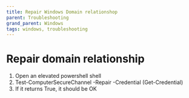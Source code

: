 ```yaml
--- 
title: Repair Windows Domain relationshop
parent: Troubleshooting
grand_parent: Windows
tags: windows, troubleshooting
---
```


# Repair domain relationship

1. Open an elevated powershell shell
2. Test-ComputerSecureChannel -Repair -Credential (Get-Credential)
3. If it returns True, it should be OK
